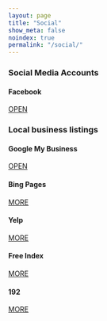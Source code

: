 ```yaml
---
layout: page
title: "Social"
show_meta: false
noindex: true
permalink: "/social/"
--- 
```

### Social Media Accounts

#### Facebook
<a class="radius button small" href="https://business.google.com/b/107729898968059024990/dashboard/l/04108896609509258042?service=gmbl&c=https://business.google.com/manage/%3Fhl=en%23/list&pageId=107729898968059024990&hl=en">OPEN</a> 



### Local business listings  

#### Google My Business
<a class="radius button small" href="https://business.google.com/b/107729898968059024990/dashboard/l/04108896609509258042?service=gmbl&c=https://business.google.com/manage/%3Fhl=en%23/list&pageId=107729898968059024990&hl=en">OPEN</a> 


#### Bing Pages

<a class="radius button small" href="https://www.bingplaces.com/DashBoard/Home">MORE</a>


#### Yelp

<a class="radius button small" href="http://www.yelp.co.uk/biz/island-dental-services-east-cowes">MORE</a>




#### Free Index

<a class="radius button small" href="http://www.yelp.co.uk/biz/island-dental-services-east-cowes">MORE</a>




#### 192

<a class="radius button small" href="http://www.192.com/business/east-cowes-po32/dentists/island-dental-services/117e0816957dec6d4c57f9bf8da9ecf05aab01fd/ugc/">MORE</a>